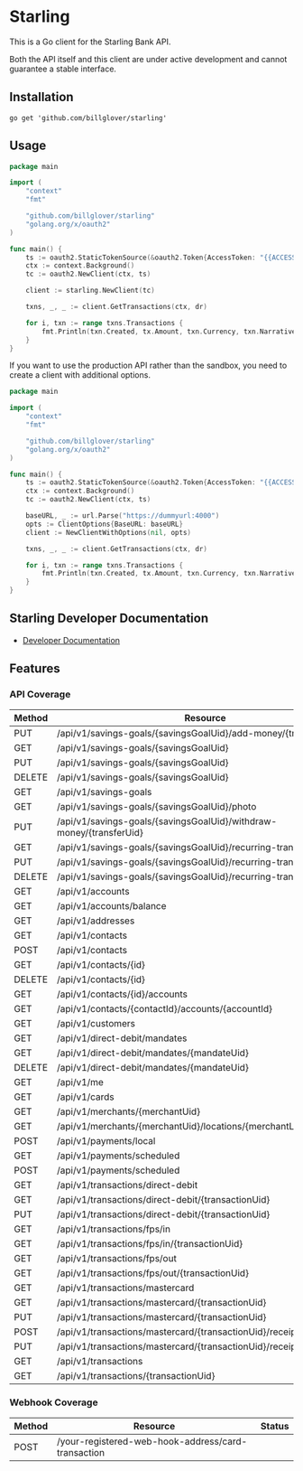 # Starling

This is a Go client for the Starling Bank API.

Both the API itself and this client are under active development and cannot guarantee a stable interface.

## Installation

```shell
go get 'github.com/billglover/starling'
```

## Usage

```go
package main

import (
    "context"
    "fmt"

    "github.com/billglover/starling"
    "golang.org/x/oauth2"
)

func main() {
    ts := oauth2.StaticTokenSource(&oauth2.Token{AccessToken: "{{ACCESS_TOKEN}}"})
    ctx := context.Background()
    tc := oauth2.NewClient(ctx, ts)

    client := starling.NewClient(tc)

    txns, _, _ := client.GetTransactions(ctx, dr)

    for i, txn := range txns.Transactions {
        fmt.Println(txn.Created, tx.Amount, txn.Currency, txn.Narrative)
    }
}
```

If you want to use the production API rather than the sandbox, you need to create a client with additional options.

```go
package main

import (
    "context"
    "fmt"

    "github.com/billglover/starling"
    "golang.org/x/oauth2"
)

func main() {
    ts := oauth2.StaticTokenSource(&oauth2.Token{AccessToken: "{{ACCESS_TOKEN}}"})
    ctx := context.Background()
    tc := oauth2.NewClient(ctx, ts)

    baseURL, _ := url.Parse("https://dummyurl:4000")
    opts := ClientOptions{BaseURL: baseURL}
    client := NewClientWithOptions(nil, opts)

    txns, _, _ := client.GetTransactions(ctx, dr)

    for i, txn := range txns.Transactions {
        fmt.Println(txn.Created, tx.Amount, txn.Currency, txn.Narrative)
    }
}
```

## Starling Developer Documentation

* [Developer Documentation](https://developer.starlingbank.com/)

## Features

### API Coverage

| Method | Resource                                                              | Status      |
|--------|-----------------------------------------------------------------------|------------:|
| PUT    | /api/v1/savings-goals/{savingsGoalUid}/add-money/{transferUid}        | Done        |
| GET    | /api/v1/savings-goals/{savingsGoalUid}                                | Done        |
| PUT    | /api/v1/savings-goals/{savingsGoalUid}                                | Done        |
| DELETE | /api/v1/savings-goals/{savingsGoalUid}                                | Done        |
| GET    | /api/v1/savings-goals                                                 | Done        |
| GET    | /api/v1/savings-goals/{savingsGoalUid}/photo                          | Done        |
| PUT    | /api/v1/savings-goals/{savingsGoalUid}/withdraw-money/{transferUid}   | Done        |
| GET    | /api/v1/savings-goals/{savingsGoalUid}/recurring-transfer             | Done        |
| PUT    | /api/v1/savings-goals/{savingsGoalUid}/recurring-transfer             | Done        |
| DELETE | /api/v1/savings-goals/{savingsGoalUid}/recurring-transfer             | Done        |
| GET    | /api/v1/accounts                                                      | Done        |
| GET    | /api/v1/accounts/balance                                              | Done        |
| GET    | /api/v1/addresses                                                     | Done        |
| GET    | /api/v1/contacts                                                      | Done        |
| POST   | /api/v1/contacts                                                      | Done        |
| GET    | /api/v1/contacts/{id}                                                 | Done        |
| DELETE | /api/v1/contacts/{id}                                                 | Done        |
| GET    | /api/v1/contacts/{id}/accounts                                        | Done        |
| GET    | /api/v1/contacts/{contactId}/accounts/{accountId}                     | Done        |
| GET    | /api/v1/customers                                                     | Done        |
| GET    | /api/v1/direct-debit/mandates                                         | Done        |
| GET    | /api/v1/direct-debit/mandates/{mandateUid}                            | Done        |
| DELETE | /api/v1/direct-debit/mandates/{mandateUid}                            | Done        |
| GET    | /api/v1/me                                                            | Done        |
| GET    | /api/v1/cards                                                         | Done        |
| GET    | /api/v1/merchants/{merchantUid}                                       | Done        |
| GET    | /api/v1/merchants/{merchantUid}/locations/{merchantLocationUid}       | Done        |
| POST   | /api/v1/payments/local                                                | Done        |
| GET    | /api/v1/payments/scheduled                                            |             |
| POST   | /api/v1/payments/scheduled                                            |             |
| GET    | /api/v1/transactions/direct-debit                                     | Done        |
| GET    | /api/v1/transactions/direct-debit/{transactionUid}                    | Done        |
| PUT    | /api/v1/transactions/direct-debit/{transactionUid}                    | Done        |
| GET    | /api/v1/transactions/fps/in                                           | Done        |
| GET    | /api/v1/transactions/fps/in/{transactionUid}                          | Done        |
| GET    | /api/v1/transactions/fps/out                                          | Done        |
| GET    | /api/v1/transactions/fps/out/{transactionUid}                         | Done        |
| GET    | /api/v1/transactions/mastercard                                       | Done        |
| GET    | /api/v1/transactions/mastercard/{transactionUid}                      | Done        |
| PUT    | /api/v1/transactions/mastercard/{transactionUid}                      | Done        |
| POST   | /api/v1/transactions/mastercard/{transactionUid}/receipt              | Done        |
| PUT    | /api/v1/transactions/mastercard/{transactionUid}/receipt/{receiptUid} | Invalid     |
| GET    | /api/v1/transactions                                                  | Done        |
| GET    | /api/v1/transactions/{transactionUid}                                 | Done        |

### Webhook Coverage

| Method | Resource                                                            | Status      |
|--------|---------------------------------------------------------------------|------------:|
| POST   | /your-registered-web-hook-address/card-transaction                  |             |
